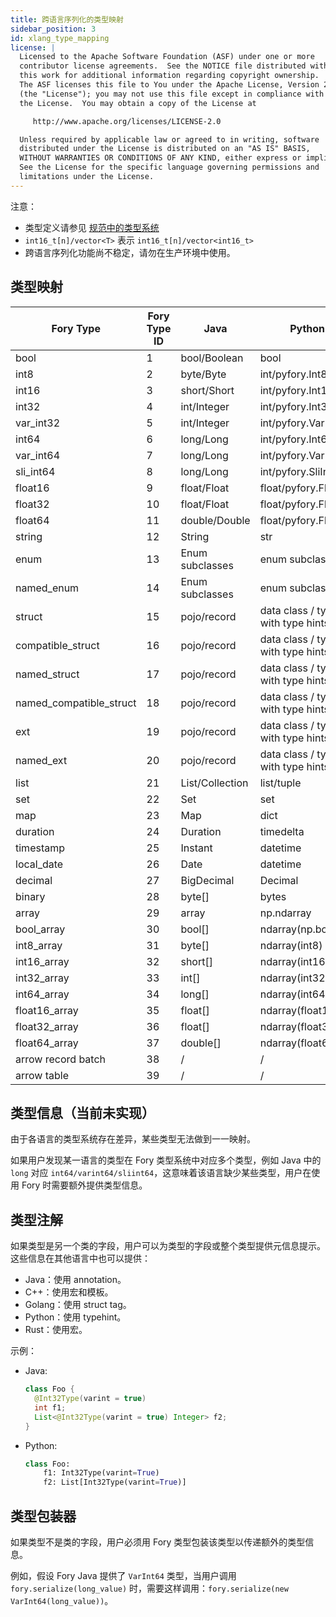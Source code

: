 ```yaml
---
title: 跨语言序列化的类型映射
sidebar_position: 3
id: xlang_type_mapping
license: |
  Licensed to the Apache Software Foundation (ASF) under one or more
  contributor license agreements.  See the NOTICE file distributed with
  this work for additional information regarding copyright ownership.
  The ASF licenses this file to You under the Apache License, Version 2.0
  (the "License"); you may not use this file except in compliance with
  the License.  You may obtain a copy of the License at

     http://www.apache.org/licenses/LICENSE-2.0

  Unless required by applicable law or agreed to in writing, software
  distributed under the License is distributed on an "AS IS" BASIS,
  WITHOUT WARRANTIES OR CONDITIONS OF ANY KIND, either express or implied.
  See the License for the specific language governing permissions and
  limitations under the License.
---
```


注意：

- 类型定义请参见 [规范中的类型系统](/specification/xlang_serialization_spec.md#type-systems)
- `int16_t[n]/vector<T>` 表示 `int16_t[n]/vector<int16_t>`
- 跨语言序列化功能尚不稳定，请勿在生产环境中使用。

## 类型映射

| Fory Type               | Fory Type ID | Java            | Python                            | Javascript      | C++                            | Golang           | Rust             |
| ----------------------- | ------------ | --------------- | --------------------------------- | --------------- | ------------------------------ | ---------------- | ---------------- |
| bool                    | 1            | bool/Boolean    | bool                              | Boolean         | bool                           | bool             | bool             |
| int8                    | 2            | byte/Byte       | int/pyfory.Int8                   | Type.int8()     | int8_t                         | int8             | i8               |
| int16                   | 3            | short/Short     | int/pyfory.Int16                  | Type.int16()    | int16_t                        | int16            | i6               |
| int32                   | 4            | int/Integer     | int/pyfory.Int32                  | Type.int32()    | int32_t                        | int32            | i32              |
| var_int32               | 5            | int/Integer     | int/pyfory.VarInt32               | Type.varint32() | fory::varint32_t               | fory.varint32    | fory::varint32   |
| int64                   | 6            | long/Long       | int/pyfory.Int64                  | Type.int64()    | int64_t                        | int64            | i64              |
| var_int64               | 7            | long/Long       | int/pyfory.VarInt64               | Type.varint64() | fory::varint64_t               | fory.varint64    | fory::varint64   |
| sli_int64               | 8            | long/Long       | int/pyfory.SliInt64               | Type.sliint64() | fory::sliint64_t               | fory.sliint64    | fory::sliint64   |
| float16                 | 9            | float/Float     | float/pyfory.Float16              | Type.float16()  | fory::float16_t                | fory.float16     | fory::f16        |
| float32                 | 10           | float/Float     | float/pyfory.Float32              | Type.float32()  | float                          | float32          | f32              |
| float64                 | 11           | double/Double   | float/pyfory.Float64              | Type.float64()  | double                         | float64          | f64              |
| string                  | 12           | String          | str                               | String          | string                         | string           | String/str       |
| enum                    | 13           | Enum subclasses | enum subclasses                   | /               | enum                           | /                | enum             |
| named_enum              | 14           | Enum subclasses | enum subclasses                   | /               | enum                           | /                | enum             |
| struct                  | 15           | pojo/record     | data class / type with type hints | object          | struct/class                   | struct           | struct           |
| compatible_struct       | 16           | pojo/record     | data class / type with type hints | object          | struct/class                   | struct           | struct           |
| named_struct            | 17           | pojo/record     | data class / type with type hints | object          | struct/class                   | struct           | struct           |
| named_compatible_struct | 18           | pojo/record     | data class / type with type hints | object          | struct/class                   | struct           | struct           |
| ext                     | 19           | pojo/record     | data class / type with type hints | object          | struct/class                   | struct           | struct           |
| named_ext               | 20           | pojo/record     | data class / type with type hints | object          | struct/class                   | struct           | struct           |
| list                    | 21           | List/Collection | list/tuple                        | array           | vector                         | slice            | Vec              |
| set                     | 22           | Set             | set                               | /               | set                            | fory.Set         | Set              |
| map                     | 23           | Map             | dict                              | Map             | unordered_map                  | map              | HashMap          |
| duration                | 24           | Duration        | timedelta                         | Number          | duration                       | Duration         | Duration         |
| timestamp               | 25           | Instant         | datetime                          | Number          | std::chrono::nanoseconds       | Time             | DateTime         |
| local_date              | 26           | Date            | datetime                          | Number          | std::chrono::nanoseconds       | Time             | DateTime         |
| decimal                 | 27           | BigDecimal      | Decimal                           | bigint          | /                              | /                | /                |
| binary                  | 28           | byte[]          | bytes                             | /               | `uint8_t[n]/vector<T>`         | `[n]uint8/[]T`   | `Vec<uint8_t>`   |
| array                   | 29           | array           | np.ndarray                        | /               | /                              | array/slice      | Vec              |
| bool_array              | 30           | bool[]          | ndarray(np.bool\_)                | /               | `bool[n]`                      | `[n]bool/[]T`    | `Vec<bool>`      |
| int8_array              | 31           | byte[]          | ndarray(int8)                     | /               | `int8_t[n]/vector<T>`          | `[n]int8/[]T`    | `Vec<i18>`       |
| int16_array             | 32           | short[]         | ndarray(int16)                    | /               | `int16_t[n]/vector<T>`         | `[n]int16/[]T`   | `Vec<i16>`       |
| int32_array             | 33           | int[]           | ndarray(int32)                    | /               | `int32_t[n]/vector<T>`         | `[n]int32/[]T`   | `Vec<i32>`       |
| int64_array             | 34           | long[]          | ndarray(int64)                    | /               | `int64_t[n]/vector<T>`         | `[n]int64/[]T`   | `Vec<i64>`       |
| float16_array           | 35           | float[]         | ndarray(float16)                  | /               | `fory::float16_t[n]/vector<T>` | `[n]float16/[]T` | `Vec<fory::f16>` |
| float32_array           | 36           | float[]         | ndarray(float32)                  | /               | `float[n]/vector<T>`           | `[n]float32/[]T` | `Vec<f32>`       |
| float64_array           | 37           | double[]        | ndarray(float64)                  | /               | `double[n]/vector<T>`          | `[n]float64/[]T` | `Vec<f64>`       |
| arrow record batch      | 38           | /               | /                                 | /               | /                              | /                | /                |
| arrow table             | 39           | /               | /                                 | /               | /                              | /                | /                |

## 类型信息（当前未实现）

由于各语言的类型系统存在差异，某些类型无法做到一一映射。

如果用户发现某一语言的类型在 Fory 类型系统中对应多个类型，例如 Java 中的 `long` 对应 `int64/varint64/sliint64`，这意味着该语言缺少某些类型，用户在使用 Fory 时需要额外提供类型信息。

## 类型注解

如果类型是另一个类的字段，用户可以为类型的字段或整个类型提供元信息提示。
这些信息在其他语言中也可以提供：

- Java：使用 annotation。
- C++：使用宏和模板。
- Golang：使用 struct tag。
- Python：使用 typehint。
- Rust：使用宏。

示例：

- Java:

  ```java
  class Foo {
    @Int32Type(varint = true)
    int f1;
    List<@Int32Type(varint = true) Integer> f2;
  }
  ```

- Python:

  ```python
  class Foo:
      f1: Int32Type(varint=True)
      f2: List[Int32Type(varint=True)]
  ```

## 类型包装器

如果类型不是类的字段，用户必须用 Fory 类型包装该类型以传递额外的类型信息。

例如，假设 Fory Java 提供了 `VarInt64` 类型，当用户调用 `fory.serialize(long_value)` 时，需要这样调用：`fory.serialize(new VarInt64(long_value))`。
